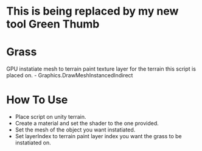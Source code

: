 # This is being replaced by my new tool Green Thumb

# Grass
GPU instatiate mesh to terrain paint texture layer for the terrain this script is placed on. - Graphics.DrawMeshInstancedIndirect


# How To Use
* Place script on unity terrain.
* Create a material and set the shader to the one provided.
* Set the mesh of the object you want instatiated.
* Set layerIndex to terrain paint layer index you want the grass to be instatiated on.
